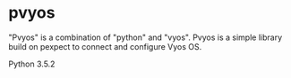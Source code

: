 # pvyos
"Pvyos" is a combination of "python" and "vyos". Pvyos is a simple library build on pexpect to connect and configure Vyos OS.

Python 3.5.2
